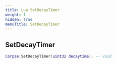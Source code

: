 ```yaml
---
title: Lua SetDecayTimer
weight: 1
hidden: true
menuTitle: SetDecayTimer
---
```

## SetDecayTimer
```lua
Corpse:SetDecayTimer(uint32 decaytime); -- void
```